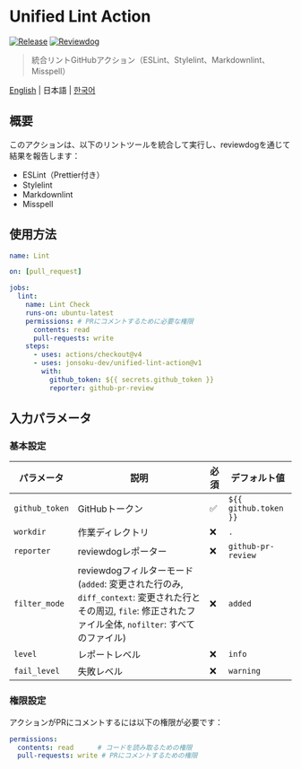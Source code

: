 # Unified Lint Action

[![Release](https://github.com/jonsoku-dev/unified-lint-action/workflows/Release/badge.svg)](https://github.com/jonsoku-dev/unified-lint-action/releases)
[![Reviewdog](https://github.com/jonsoku-dev/unified-lint-action/workflows/Reviewdog/badge.svg)](https://github.com/jonsoku-dev/unified-lint-action/actions?query=workflow%3AReviewdog)

> 統合リントGitHubアクション（ESLint、Stylelint、Markdownlint、Misspell）

[English](./README.en.md) | 日本語 | [한국어](./README.md)

## 概要

このアクションは、以下のリントツールを統合して実行し、reviewdogを通じて結果を報告します：

- ESLint（Prettier付き）
- Stylelint
- Markdownlint
- Misspell

## 使用方法

```yaml
name: Lint

on: [pull_request]

jobs:
  lint:
    name: Lint Check
    runs-on: ubuntu-latest
    permissions: # PRにコメントするために必要な権限
      contents: read
      pull-requests: write
    steps:
      - uses: actions/checkout@v4
      - uses: jonsoku-dev/unified-lint-action@v1
        with:
          github_token: ${{ secrets.github_token }}
          reporter: github-pr-review
```

## 入力パラメータ

### 基本設定

| パラメータ | 説明 | 必須 | デフォルト値 |
|------------|------|------|--------------|
| `github_token` | GitHubトークン | ✅ | `${{ github.token }}` |
| `workdir` | 作業ディレクトリ | ❌ | `.` |
| `reporter` | reviewdogレポーター | ❌ | `github-pr-review` |
| `filter_mode` | reviewdogフィルターモード (`added`: 変更された行のみ, `diff_context`: 変更された行とその周辺, `file`: 修正されたファイル全体, `nofilter`: すべてのファイル) | ❌ | `added` |
| `level` | レポートレベル | ❌ | `info` |
| `fail_level` | 失敗レベル | ❌ | `warning` |

### 権限設定

アクションがPRにコメントするには以下の権限が必要です：

```yaml
permissions:
  contents: read      # コードを読み取るための権限
  pull-requests: write # PRにコメントするための権限
```